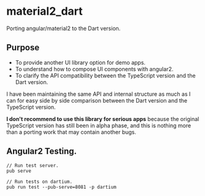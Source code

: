 # material2_dart

Porting angular/material2 to the Dart version.

## Purpose

* To provide another UI library option for demo apps.
* To understand how to compose UI components with angular2.
* To clarify the API compatibility between the TypeScript version and the Dart version.

I have been maintaining the same API and internal structure as much as I can for easy side by side comparison between the Dart version and the TypeScript version.

**I don't recommend to use this library for serious apps** because the original TypeScript version has still been in alpha phase, and this is nothing more than a porting work that may contain another bugs.

## Angular2 Testing.

    // Run test server.
    pub serve

    // Run tests on dartium.
    pub run test --pub-serve=8081 -p dartium
